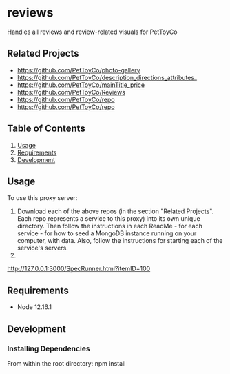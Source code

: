 # reviews
Handles all reviews and review-related visuals for PetToyCo

## Related Projects

  - https://github.com/PetToyCo/photo-gallery
  - https://github.com/PetToyCo/description_directions_attributes_
  - https://github.com/PetToyCo/mainTitle_price
  - https://github.com/PetToyCo/Reviews
  - https://github.com/PetToyCo/repo
  - https://github.com/PetToyCo/repo

## Table of Contents

1. [Usage](#Usage)
1. [Requirements](#requirements)
1. [Development](#development)

## Usage

To use this proxy server:

1. Download each of the above repos (in the section "Related Projects". Each repo represents a service to this proxy) into its own unique directory. Then follow the instructions in each ReadMe - for each service - for how to seed a MongoDB instance running on your computer, with data. Also, follow the instructions for starting each of the service's servers.
2.

http://127.0.0.1:3000/SpecRunner.html?itemID=100

## Requirements

- Node 12.16.1


## Development

### Installing Dependencies

From within the root directory: npm install


